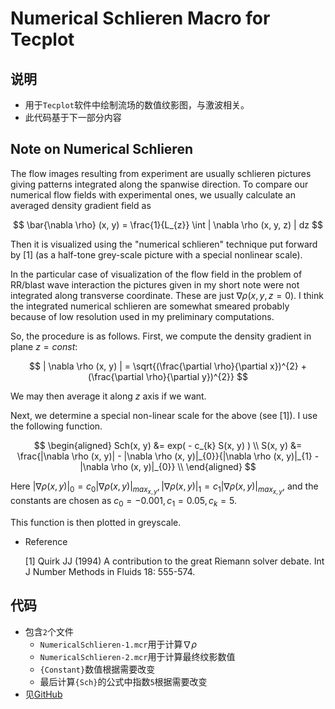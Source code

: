 # Numerical Schlieren Macro for Tecplot

## 说明

+ 用于`Tecplot`软件中绘制流场的数值纹影图，与激波相关。
+ 此代码基于下一部分内容

## Note on Numerical Schlieren

The flow images resulting from experiment are usually schlieren pictures giving patterns integrated along the spanwise direction. To compare our numerical flow fields with experimental ones, we usually calculate an averaged density gradient field as

$$
\bar{\nabla \rho} (x, y) = \frac{1}{L_{z}} \int | \nabla \rho (x, y, z) | dz
$$

Then it is visualized using the "numerical schlieren" technique put forward by [1] (as a half-tone grey-scale picture with a special nonlinear scale).

In the particular case of visualization of the flow field in the problem of RR/blast wave interaction the pictures given in my short note were not integrated along transverse coordinate. These are just $\nabla \rho (x, y, z = 0)$. I think the integrated numerical schlieren are somewhat smeared probably because of low resolution used in my preliminary computations.

So, the procedure is as follows. First, we compute the density gradient in plane $z = const$:

$$
| \nabla \rho (x, y) | = \sqrt{(\frac{\partial \rho}{\partial x})^{2} + (\frac{\partial \rho}{\partial y})^{2}}
$$

We may then average it along $z$ axis if we want.

Next, we determine a special non-linear scale for the above (see [1]). I use the following function.

$$
\begin{aligned}
Sch(x, y) &= exp( - c_{k} S(x, y) ) \\
S(x, y) &= \frac{|\nabla \rho (x, y)| - |\nabla \rho (x, y)|_{0}}{|\nabla \rho (x, y)|_{1} - |\nabla \rho (x, y)|_{0}} \\
\end{aligned}
$$

Here $|\nabla \rho (x, y)|_{0} = c_{0} |\nabla \rho (x, y)|_{max_{x, y}}, |\nabla \rho (x, y)|_{1} = c_{1} |\nabla \rho (x, y)|_{max_{x, y}}$, and the constants are chosen as $c_{0} = -0.001, c_{1} = 0.05, c_{k} = 5$.

This function is then plotted in greyscale.

+ Reference

    [1] Quirk JJ (1994) A contribution to the great Riemann solver debate. Int J Number Methods in Fluids 18: 555-574.

## 代码

+ 包含`2`个文件
  - `NumericalSchlieren-1.mcr`用于计算$\nabla \rho$
  - `NumericalSchlieren-2.mcr`用于计算最终纹影数值
  - `{Constant}`数值根据需要改变
  - 最后计算`{Sch}`的公式中指数`5`根据需要改变
+ 见[GitHub](https://github.com/desperadoshi/Numerical_Schlieren_Macro_for_Tecplot)

